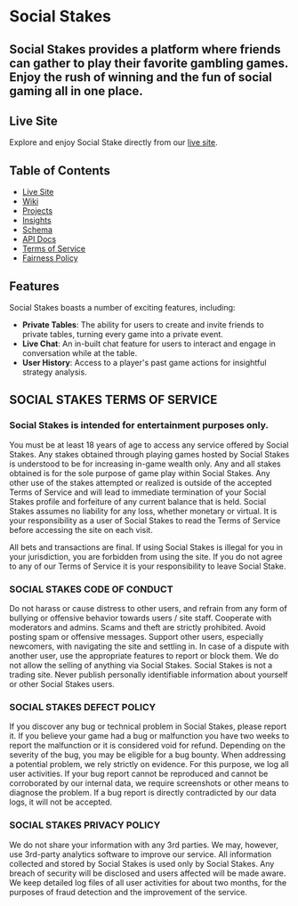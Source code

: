 # Social Stakes
## Social Stakes provides a platform where friends can gather to play their favorite gambling games. Enjoy the rush of winning and the fun of social gaming all in one place. 


## Live Site

Explore and enjoy Social Stake directly from our [live site](http://socialstakes.onrender.com). 

## Table of Contents
 - [Live Site](http://socialstakes.onrender.com)
 - [Wiki](https://github.com/dcraderdev/SocialStakes/wiki)
 - [Projects](https://github.com/dcraderdev/SocialStakes/projects)
 - [Insights](https://github.com/dcraderdev/SocialStakes/pulse)
 - [Schema](https://github.com/dcraderdev/SocialStakes/wiki/Schema)
 - [API Docs](https://github.com/dcraderdev/SocialStakes/wiki/API-Routes)
 - [Terms of Service](https://github.com/dcraderdev/SocialStakes/wiki/Terms-of-Service)
 - [Fairness Policy](https://github.com/dcraderdev/SocialStakes/wiki/Fairness-Policy)
## Features

Social Stakes boasts a number of exciting features, including:

- **Private Tables**: The ability for users to create and invite friends to private tables, turning every game into a private event.
- **Live Chat**: An in-built chat feature for users to interact and engage in conversation while at the table.
- **User History**: Access to a player's past game actions for insightful strategy analysis.


## SOCIAL STAKES TERMS OF SERVICE

### Social Stakes is intended for entertainment purposes only.
You must be at least 18 years of age to access any service offered by Social Stakes.
Any stakes obtained through playing games hosted by Social Stakes is understood to be for increasing in-game wealth only.
Any and all stakes obtained is for the sole purpose of game play within Social Stakes.
Any other use of the stakes attempted or realized is outside of the accepted Terms of Service and will lead to immediate termination of your Social Stakes profile and forfeiture of any current balance that is held.
Social Stakes assumes no liability for any loss, whether monetary or virtual.
It is your responsibility as a user of Social Stakes to read the Terms of Service before accessing the site on each visit.

All bets and transactions are final.
If using Social Stakes is illegal for you in your jurisdiction, you are forbidden from using the site.
If you do not agree to any of our Terms of Service it is your responsibility to leave Social Stake.

### SOCIAL STAKES CODE OF CONDUCT

Do not harass or cause distress to other users, and refrain from any form of bullying or offensive behavior towards users / site staff.
Cooperate with moderators and admins.
Scams and theft are strictly prohibited.
Avoid posting spam or offensive messages.
Support other users, especially newcomers, with navigating the site and settling in.
In case of a dispute with another user, use the appropriate features to report or block them.
We do not allow the selling of anything via Social Stakes. Social Stakes is not a trading site.
Never publish personally identifiable information about yourself or other Social Stakes users.

### SOCIAL STAKES DEFECT POLICY

If you discover any bug or technical problem in Social Stakes, please report it.
If you believe your game had a bug or malfunction you have two weeks to report the malfunction or it is considered void for refund.
Depending on the severity of the bug, you may be eligible for a bug bounty.
When addressing a potential problem, we rely strictly on evidence. For this purpose, we log all user activities.
If your bug report cannot be reproduced and cannot be corroborated by our internal data, we require screenshots or other means to diagnose the problem.
If a bug report is directly contradicted by our data logs, it will not be accepted.

### SOCIAL STAKES PRIVACY POLICY

We do not share your information with any 3rd parties. We may, however, use 3rd-party analytics software to improve our service.
All information collected and stored by Social Stakes is used only by Social Stakes. Any breach of security will be disclosed and users affected will be made aware.
We keep detailed log files of all user activities for about two months, for the purposes of fraud detection and the improvement of the service.
